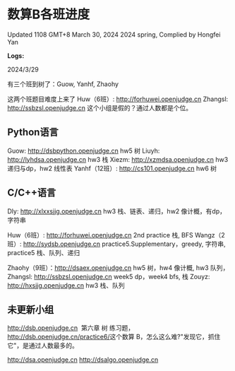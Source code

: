 # 数算B各班进度

Updated 1108 GMT+8 March 30, 2024
2024 spring, Complied by Hongfei Yan



**Logs:**

2024/3/29 

有三个班到树了：Guow, Yanhf, Zhaohy

这两个班题目难度上来了
Huw（6班）: http://forhuwei.openjudge.cn
Zhangsl: http://ssbzsl.openjudge.cn	这个小组是假的？通过人数都是个位。



## Python语言
Guow: http://dsbpython.openjudge.cn hw5 树
Liuyh: http://lyhdsa.openjudge.cn hw3 栈
Xiezm: http://xzmdsa.openjudge.cn hw3 递归与dp，hw2 线性表
Yanhf（12班）: http://cs101.openjudge.cn hw6 树

## C/C++语言
Dly: http://xlxxsjjg.openjudge.cn 
​	hw3 栈、链表、递归，hw2 像计概，有dp，字符串

Huw（6班）: http://forhuwei.openjudge.cn 2nd practice 栈, BFS
Wangz（2班）: http://sydsb.openjudge.cn 
​	practice5.Supplementary，greedy, 字符串, practice5 栈、队列、递归

Zhaohy（9班）：http://dsaex.openjudge.cn hw5 树，hw4 像计概, hw3 队列，
Zhangsl: http://ssbzsl.openjudge.cn week5 dp，week4 bfs, 栈
Zouyz: http://hxsjjg.openjudge.cn hw3 栈、队列




## 未更新小组
http://dsb.openjudge.cn
​	第六章 树 练习题，http://dsb.openjudge.cn/practice6/
​	这个数算 B，怎么这么难?"发现它，抓住它"，是通过人数最多的。

http://dsa.openjudge.cn
http://dsalgo.openjudge.cn